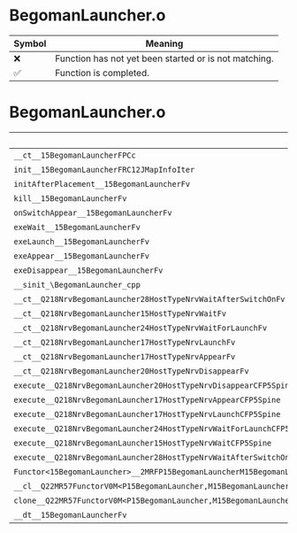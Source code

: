 # BegomanLauncher.o
| Symbol | Meaning 
| ------------- | ------------- 
| :x: | Function has not yet been started or is not matching. 
| :white_check_mark: | Function is completed. 


# BegomanLauncher.o
| Symbol | Decompiled? |
| ------------- | ------------- |
| `__ct__15BegomanLauncherFPCc` | :x: |
| `init__15BegomanLauncherFRC12JMapInfoIter` | :x: |
| `initAfterPlacement__15BegomanLauncherFv` | :x: |
| `kill__15BegomanLauncherFv` | :x: |
| `onSwitchAppear__15BegomanLauncherFv` | :x: |
| `exeWait__15BegomanLauncherFv` | :x: |
| `exeLaunch__15BegomanLauncherFv` | :x: |
| `exeAppear__15BegomanLauncherFv` | :x: |
| `exeDisappear__15BegomanLauncherFv` | :x: |
| `__sinit_\BegomanLauncher_cpp` | :x: |
| `__ct__Q218NrvBegomanLauncher28HostTypeNrvWaitAfterSwitchOnFv` | :x: |
| `__ct__Q218NrvBegomanLauncher15HostTypeNrvWaitFv` | :x: |
| `__ct__Q218NrvBegomanLauncher24HostTypeNrvWaitForLaunchFv` | :x: |
| `__ct__Q218NrvBegomanLauncher17HostTypeNrvLaunchFv` | :x: |
| `__ct__Q218NrvBegomanLauncher17HostTypeNrvAppearFv` | :x: |
| `__ct__Q218NrvBegomanLauncher20HostTypeNrvDisappearFv` | :x: |
| `execute__Q218NrvBegomanLauncher20HostTypeNrvDisappearCFP5Spine` | :x: |
| `execute__Q218NrvBegomanLauncher17HostTypeNrvAppearCFP5Spine` | :x: |
| `execute__Q218NrvBegomanLauncher17HostTypeNrvLaunchCFP5Spine` | :x: |
| `execute__Q218NrvBegomanLauncher24HostTypeNrvWaitForLaunchCFP5Spine` | :x: |
| `execute__Q218NrvBegomanLauncher15HostTypeNrvWaitCFP5Spine` | :x: |
| `execute__Q218NrvBegomanLauncher28HostTypeNrvWaitAfterSwitchOnCFP5Spine` | :x: |
| `Functor<15BegomanLauncher>__2MRFP15BegomanLauncherM15BegomanLauncherFPCvPv_v_Q22MR57FunctorV0M<P15BegomanLauncher,M15BegomanLauncherFPCvPv_v>` | :x: |
| `__cl__Q22MR57FunctorV0M<P15BegomanLauncher,M15BegomanLauncherFPCvPv_v>CFv` | :x: |
| `clone__Q22MR57FunctorV0M<P15BegomanLauncher,M15BegomanLauncherFPCvPv_v>CFP7JKRHeap` | :x: |
| `__dt__15BegomanLauncherFv` | :x: |
